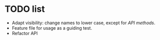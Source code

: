 TODO list
=========

* Adapt visibility: change names to lower case, except for _API methods_.
* Feature file for usage as a guiding test.
* Refactor API

